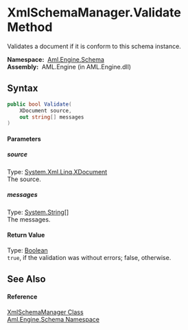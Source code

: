XmlSchemaManager.Validate Method
================================
Validates a document if it is conform to this schema instance.

  **Namespace:**  [Aml.Engine.Schema][1]  
  **Assembly:**  AML.Engine (in AML.Engine.dll)

Syntax
------

```csharp
public bool Validate(
	XDocument source,
	out string[] messages
)
```

#### Parameters

##### *source*
Type: [System.Xml.Linq.XDocument][2]  
The source.

##### *messages*
Type: [System.String][3][]  
The messages.

#### Return Value
Type: [Boolean][4]  
`true`, if the validation was without errors; false, otherwise.

See Also
--------

#### Reference
[XmlSchemaManager Class][5]  
[Aml.Engine.Schema Namespace][1]  

[1]: ../README.md
[2]: https://docs.microsoft.com/dotnet/api/system.xml.linq.xdocument
[3]: https://docs.microsoft.com/dotnet/api/system.string
[4]: https://docs.microsoft.com/dotnet/api/system.boolean
[5]: README.md
[6]: https://www.automationml.org
[7]: ../../icons/logoShade.png